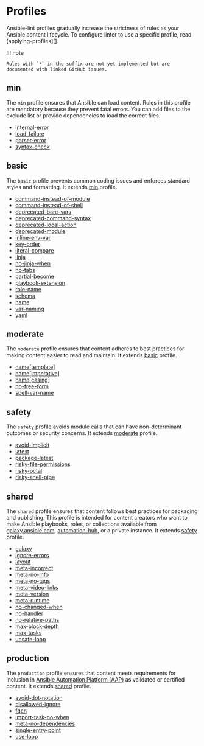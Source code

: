 <!---
Do not manually edit, generated from generate_docs.py
-->

# Profiles

Ansible-lint profiles gradually increase the strictness of rules as your Ansible
content lifecycle. To configure linter to use a specific profile, read
[applying-profiles][].

!!! note

    Rules with `*` in the suffix are not yet implemented but are documented with linked GitHub issues.

## min

The `min` profile ensures that Ansible can load content. Rules in this profile
are mandatory because they prevent fatal errors. You can add files to the
exclude list or provide dependencies to load the correct files.

- [internal-error](rules/internal-error/)
- [load-failure](rules/load-failure/)
- [parser-error](rules/parser-error/)
- [syntax-check](rules/syntax-check/)

## basic

The `basic` profile prevents common coding issues and enforces standard styles
and formatting. It extends [min](#min) profile.

- [command-instead-of-module](rules/command-instead-of-module/)
- [command-instead-of-shell](rules/command-instead-of-shell/)
- [deprecated-bare-vars](rules/deprecated-bare-vars/)
- [deprecated-command-syntax](rules/deprecated-command-syntax/)
- [deprecated-local-action](rules/deprecated-local-action/)
- [deprecated-module](rules/deprecated-module/)
- [inline-env-var](rules/inline-env-var/)
- [key-order](rules/key-order/)
- [literal-compare](rules/literal-compare/)
- [jinja](rules/jinja/)
- [no-jinja-when](rules/no-jinja-when/)
- [no-tabs](rules/no-tabs/)
- [partial-become](rules/partial-become/)
- [playbook-extension](rules/playbook-extension/)
- [role-name](rules/role-name/)
- [schema](rules/schema/)
- [name](rules/name/)
- [var-naming](rules/var-naming/)
- [yaml](rules/yaml/)

## moderate

The `moderate` profile ensures that content adheres to best practices for making
content easier to read and maintain. It extends [basic](#basic) profile.

- [name[template]](rules/name/)
- [name[imperative]](https://github.com/ansible/ansible-lint/issues/2170)
- [name[casing]](rules/name/)
- [no-free-form](https://github.com/ansible/ansible-lint/issues/2117)
- [spell-var-name](https://github.com/ansible/ansible-lint/issues/2168)

## safety

The `safety` profile avoids module calls that can have non-determinant outcomes
or security concerns. It extends [moderate](#moderate) profile.

- [avoid-implicit](/rules/avoid-implicit/)
- [latest](/rules/latest/)
- [package-latest](/rules/package-latest/)
- [risky-file-permissions](/rules/risky-file-permissions/)
- [risky-octal](/rules/risky-octal/)
- [risky-shell-pipe](/rules/risky-shell-pipe/)

## shared

The `shared` profile ensures that content follows best practices for packaging
and publishing. This profile is intended for content creators who want to make
Ansible playbooks, roles, or collections available from
[galaxy.ansible.com](https://galaxy.ansible.com),
[automation-hub](https://console.redhat.com/ansible/automation-hub), or a
private instance. It extends [safety](#safety) profile.

- [galaxy](/rules/galaxy/)
- [ignore-errors](/rules/ignore-errors/)
- [layout](https://github.com/ansible/ansible-lint/issues/1900)
- [meta-incorrect](/rules/meta-incorrect/)
- [meta-no-info](/rules/meta-no-info/)
- [meta-no-tags](/rules/meta-no-tags/)
- [meta-video-links](/rules/meta-video-links/)
- [meta-version](https://github.com/ansible/ansible-lint/issues/2103)
- [meta-runtime](/rules/meta-runtime/)
- [no-changed-when](/rules/no-changed-when/)
- [no-handler](/rules/no-handler/)
- [no-relative-paths](/rules/no-relative-paths/)
- [max-block-depth](https://github.com/ansible/ansible-lint/issues/2173)
- [max-tasks](https://github.com/ansible/ansible-lint/issues/2172)
- [unsafe-loop](https://github.com/ansible/ansible-lint/issues/2038)

## production

The `production` profile ensures that content meets requirements for inclusion
in
[Ansible Automation Platform (AAP)](https://www.redhat.com/en/technologies/management/ansible)
as validated or certified content. It extends [shared](#shared) profile.

- [avoid-dot-notation](https://github.com/ansible/ansible-lint/issues/2174)
- [disallowed-ignore](https://github.com/ansible/ansible-lint/issues/2121)
- [fqcn](/rules/fqcn/)
- [import-task-no-when](https://github.com/ansible/ansible-lint/issues/2219)
- [meta-no-dependencies](https://github.com/ansible/ansible-lint/issues/2159)
- [single-entry-point](https://github.com/ansible/ansible-lint/issues/2242)
- [use-loop](https://github.com/ansible/ansible-lint/issues/2204)

